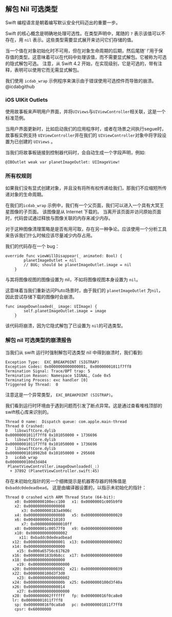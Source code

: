 ## 解包 Nil 可选类型

Swift 编程语言是朝着编写默认安全代码迈出的重要一步。

Swift 的核心概念是明确地处理可选性。在类型声明中，尾随的 `?` 表示该值可以不存在，用 `nil` 表示。这些类型需要显式展开来访问它们存储的值。

当一个值在对象初始化时不可用，但在对象生命周期的后期，然后尾随' !'用于保存值的类型。这意味着可以在代码中处理该值，而不需要显式解包。它被称为可选的隐式解包可选。
注意，从 Swift 4.2 开始，在实现级别，它是可选的，带有注释，表明可以使用它而无需显式解包。

我们使用 `icdab_wrap` 示例程序来演示由于错误使用可选控件而导致的崩溃。@icdabgithub

### iOS UIKit Outlets

使用故事板来声明用户界面，并将`UIViews`与`UIViewController`相关联，这是一个标准范例。

当用户界面更新时，比如启动我们的应用程序时，或者在场景之间执行segue时，故事板实例支持 `UIViewController`并在我们的 `UIViewController`对象中将字段设置为已创建的 `UIViews` 。

当我们将故事板链接到控制器代码时，会自动生成一个字段声明，例如:
```
@IBOutlet weak var planetImageOutlet: UIImageView!
```

### 所有权规则

如果我们没有显式创建对象，并且没有将所有权传递给我们，那我们不应缩短所传递对象的生命周期。

在我们的`icdab_wrap` 示例中，我们有一个父页面，我们可以进入一个具有大冥王星图像的子页面。
该图像是从 Internet 下载的。 当离开该页面并访问原始页面时，代码尝试通过释放与图像关联的内存来减少内存。

对于这种图像清理策略是是否有用可取，存在另一种争论。应该使用一个分析工具来告诉我们什么时候应该尽量减少内存占用。

我们的代码存在一个 bug：
```
override func viewWillDisappear(_ animated: Bool) {
        planetImageOutlet = nil
        // BUG; should be planetImageOutlet.image = nil
    }
```

与其将图像视图的图像设置为 nil，不如将图像视图本身设置为 `nil`。

这意味着当我们重新访问Pluto场景时，由于我们的 `planetImageOutlet` 为`nil`，因此尝试存储下载的图像时会崩溃。

```
func imageDownloaded(_ image: UIImage) {
        self.planetImageOutlet.image = image
    }
```

该代码将崩溃，因为它隐式解包了已设置为 `nil`的可选类型。

### 解包 nil 可选类型的崩溃报告

当我们从 swift 运行时强制解包可选类型 nil 中得到崩溃时，我们看到:
```
Exception Type:  EXC_BREAKPOINT (SIGTRAP)
Exception Codes: 0x0000000000000001, 0x00000001011f7ff8
Termination Signal: Trace/BPT trap: 5
Termination Reason: Namespace SIGNAL, Code 0x5
Terminating Process: exc handler [0]
Triggered by Thread:  0
```

注意这是一个异常类型， `EXC_BREAKPOINT (SIGTRAP)`。

我们看到运行时环境由于遇到问题而引发了断点异常。这是通过查看堆栈顶部的swift核心库来识别的。

```
Thread 0 name:  Dispatch queue: com.apple.main-thread
Thread 0 Crashed:
0   libswiftCore.dylib            	
0x00000001011f7ff8 0x101050000 + 1736696
1   libswiftCore.dylib            	
0x00000001011f7ff8 0x101050000 + 1736696
2   libswiftCore.dylib            	
0x00000001010982b8 0x101050000 + 295608
3   icdab_wrap                    	
0x0000000100d3d404
 PlanetViewController.imageDownloaded(_:)
  + 37892 (PlanetViewController.swift:45)

```

存在未初始化指针的另一个细微提示是机器寄存器的特殊值是 `0xbaddc0dedeadbead`。
这是由编译器设置的，以指示未初始化的指针：

```
Thread 0 crashed with ARM Thread State (64-bit):
    x0: 0x0000000100ecc100   x1: 0x00000001c005b9f0   
    x2: 0x0000000000000008
       x3: 0x0000000183a4906c
    x4: 0x0000000000000080   x5: 0x0000000000000020   
    x6: 0x0048000004210103
       x7: 0x00000000000010ff
    x8: 0x00000001c00577f0   x9: 0x0000000000000000  
    x10: 0x0000000000000002
      x11: 0xbaddc0dedeadbead
   x12: 0x0000000000000001  x13: 0x0000000000000002  
   x14: 0x0000000000000000
     x15: 0x000a65756c617620
   x16: 0x0000000183b9b8cc  x17: 0x0000000000000000  
   x18: 0x0000000000000000
     x19: 0x0000000000000000
   x20: 0x0000000000000002  x21: 0x0000000000000039  
   x22: 0x0000000100d3f3d0
     x23: 0x0000000000000002
   x24: 0x000000000000000b  x25: 0x0000000100d3f40a  
   x26: 0x0000000000000014
     x27: 0x0000000000000000
   x28: 0x0000000002ffffff   fp: 0x000000016f0ca8e0   
   lr: 0x00000001011f7ff8
    sp: 0x000000016f0ca8a0   pc: 0x00000001011f7ff8
    cpsr: 0x60000000
```
